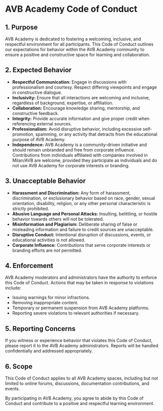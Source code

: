 # AVB Academy Code of Conduct

## 1. Purpose
AVB Academy is dedicated to fostering a welcoming, inclusive, and respectful environment for all participants. This Code of Conduct outlines our expectations for behavior within the AVB Academy community to ensure a positive and constructive space for learning and collaboration.

## 2. Expected Behavior
- **Respectful Communication:** Engage in discussions with professionalism and courtesy. Respect differing viewpoints and engage in constructive dialogue.
- **Inclusivity:** Ensure that all interactions are welcoming and inclusive, regardless of background, expertise, or affiliation.
- **Collaboration:** Encourage knowledge sharing, mentorship, and constructive feedback.
- **Integrity:** Provide accurate information and give proper credit when referencing external sources.
- **Professionalism:** Avoid disruptive behavior, including excessive self-promotion, spamming, or any activity that detracts from the educational purpose of AVB Academy.
- **Independence:** AVB Academy is a community-driven initiative and should remain unbranded and free from corporate influence. Contributions from individuals affiliated with companies involved in Milan/AVB are welcome, provided they participate as individuals and do not use AVB Academy for corporate interests or branding.

## 3. Unacceptable Behavior
- **Harassment and Discrimination:** Any form of harassment, discrimination, or exclusionary behavior based on race, gender, sexual orientation, disability, religion, or any other personal characteristic is strictly prohibited.
- **Abusive Language and Personal Attacks:** Insulting, belittling, or hostile behavior towards others will not be tolerated.
- **Misinformation and Plagiarism:** Deliberate sharing of false or misleading information and failure to credit sources are unacceptable.
- **Disruptive Conduct:** Intentional disruption of discussions, events, or educational activities is not allowed.
- **Corporate Influence:** Contributions that serve corporate interests or branding efforts are not permitted.

## 4. Enforcement
AVB Academy moderators and administrators have the authority to enforce this Code of Conduct. Actions that may be taken in response to violations include:
- Issuing warnings for minor infractions.
- Removing inappropriate content.
- Temporary or permanent suspension from AVB Academy platforms.
- Reporting severe violations to relevant authorities if necessary.

## 5. Reporting Concerns
If you witness or experience behavior that violates this Code of Conduct, please report it to the AVB Academy administrators. Reports will be handled confidentially and addressed appropriately.

## 6. Scope
This Code of Conduct applies to all AVB Academy spaces, including but not limited to online forums, discussions, documentation contributions, and events.

By participating in AVB Academy, you agree to abide by this Code of Conduct and contribute to a positive and respectful learning environment.

